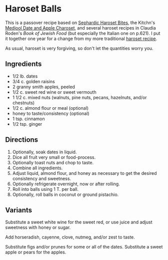 # Haroset Balls

This is a passover recipe based on [Sephardic Haroset Bites](https://mayihavethatrecipe.com/not-just-for-passover-recipes-sephardic-style-haroset-bites/), the Kitchn's [Medjool Date and Apple Charoset](https://www.thekitchn.com/recipe-medjool-date-and-apple-charoset-recipes-from-the-kitchn-202038), and several haroset recipes in Claudia Roden's *Book of Jewish Food* (but especially the Italian one on p.621).  I put it together one year for a change from my more traditional [haroset recipe](../sweets/haroset.md).

As usual, haroset is very forgiving, so don't let the quantities worry you.

## Ingredients

* 1/2 lb. dates
* 3/4 c. golden raisins
* 2 granny smith apples, peeled
* 1/2 c. sweet red wine or sweet vermouth
* 1 1/2 c. mixed nuts (walnuts, pine nuts, pecans, hazelnuts, and/or chestnuts)
* 1/2 c. almond flour or meal (optional)
* honey to taste/consistency (optional)
* 1 tsp. cinnamon
* 1/2 tsp. ginger

## Directions

1. Optionally, soak dates in liquid.
2. Dice all fruit very small or food-process.
3. Optionally toast nuts and chop to taste.
4. Combine all ingredients.
5. Adjust liquid, almond flour, and honey as necessary to get the desired consistency and sweetness.
6. Optionally refrigerate overnight, now or after rolling.
7. Roll into balls using 1 T. per ball.
8. Optionally, roll balls in coconut or ground pistachio.

## Variants

Substitute a sweet white wine for the sweet red, or use juice and adjust sweetness with honey or sugar.

Add horseradish, cayenne, clove, nutmeg, and/or zest to taste.

Substitute figs and/or prunes for some or all of the dates.
Substitute a sweet apple or pears for the apples.


